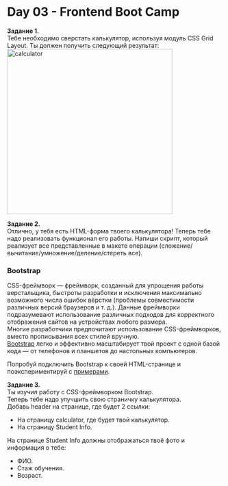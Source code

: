 # Day 03 - Frontend Boot Camp

**Задание 1.**  
Тебе необходимо сверстать калькулятор, используя модуль CSS Grid Layout. Ты должен получить следующий результат:  
<img width="386" alt="calculator" src="./misc/images/calculator.png">

**Задание 2.**  
Отлично, у тебя есть HTML-форма твоего калькулятора! Теперь тебе надо реализовать функционал его работы. Напиши скрипт, который реализует все представленные в макете операции (сложение/вычитание/умножение/деление/стереть все).

### Bootstrap

CSS-фреймворк — фреймворк, созданный для упрощения работы верстальщика, быстроты разработки и исключения максимально возможного числа ошибок вёрстки (проблемы совместимости различных версий браузеров и т. д.). Данные фреймворки подразумевают использование различных подходов для корректного отображения сайтов на устройствах любого размера.  
Многие разработчики предпочитают использование CSS-фреймворков, вместо прописывания всех стилей вручную.  
[Bootstrap](https://getbootstrap.com/docs/5.2/getting-started/introduction/) легко и эффективно масштабирует твой проект с одной базой кода — от телефонов и планшетов до настольных компьютеров.

Попробуй подключить Bootstrap к своей HTML-странице и поэкспериментируй с [примерами](https://getbootstrap.com/docs/5.2/examples/).

**Задание 3.**  
Ты изучил работу с CSS-фреймворком Bootstrap.  
Теперь тебе надо улучшить свою страничку калькулятора.  
Добавь header на странице, где будет 2 ссылки:

- На страницу calculator, где будет твой калькулятор.
- На страницу Student Info.

На странице Student Info должны отображаться твоё фото и информация о тебе:

- ФИО.
- Стаж обучения.
- Возраст.
